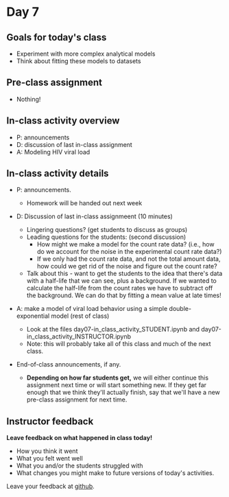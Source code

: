 # Day 7

## Goals for today's class

* Experiment with more complex analytical models 
* Think about fitting these models to datasets 

## Pre-class assignment

*  Nothing!

## In-class activity overview

* P: announcements
* D: discussion of last in-class assignment
* A: Modeling HIV viral load
 
## In-class activity details

* P: announcements.
  * Homework will be handed out next week

* D: Discussion of last in-class assignmeent (10 minutes)
  * Lingering questions?  (get students to discuss as groups)
  * Leading questions for the students:  (second discussion)
    * How might we make a model for the count rate data?  (i.e., how do we account for the noise in the experimental count rate data?)
    * If we only had the count rate data, and not the total amount data, how could we get rid of the noise and figure out the count rate?
  * Talk about this - want to get the students to the idea that there's data with a half-life that we can see, plus a background.  If we wanted to calculate the half-life from the count rates we have to subtract off the background.  We can do that by fitting a mean value at late times!

* A: make a model of viral load behavior using a simple double-exponential model (rest of class)
  * Look at the files day07-in\_class\_activity\_STUDENT.ipynb and day07-in\_class\_activity\_INSTRUCTOR.ipynb
  * Note: this will probably take all of this class and much of the next class.

* End-of-class announcements, if any.
  * **Depending on how far students get,** we will either continue this assignment next time or will start something new.  If they get far enough that we think they'll actually finish, say that we'll have a new pre-class assignment for next time.

## Instructor feedback

**Leave feedback on what happened in class today!**

* How you think it went
* What you felt went well
* What you and/or the students struggled with
* What changes you might make to future versions of today's activities.

Leave your feedback at [github](https://github.com/ComputationalModeling/intro-to-computational-modeling/issues/22).
